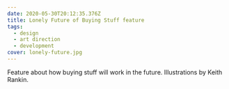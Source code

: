 ```yaml
---
date: 2020-05-30T20:12:35.376Z
title: Lonely Future of Buying Stuff feature
tags:
  - design
  - art direction
  - development
cover: lonely-future.jpg
---
```

Feature about how buying stuff will work in the future. Illustrations by Keith Rankin.